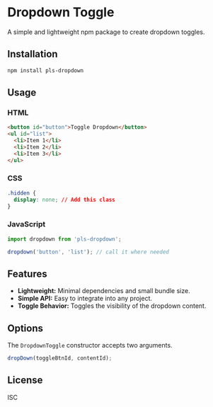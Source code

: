 # Dropdown Toggle

A simple and lightweight npm package to create dropdown toggles.

## Installation

```bash
npm install pls-dropdown
```

## Usage

### HTML

```html
<button id="button">Toggle Dropdown</button>
<ul id="list">
  <li>Item 1</li>
  <li>Item 2</li>
  <li>Item 3</li>
</ul>
```

### CSS

```css
.hidden {
  display: none; // Add this class
}
```

### JavaScript

```javascript
import dropdown from 'pls-dropdown';

dropdown('button', 'list'); // call it where needed
```

## Features

- **Lightweight:** Minimal dependencies and small bundle size.
- **Simple API:** Easy to integrate into any project.
- **Toggle Behavior:** Toggles the visibility of the dropdown content.

## Options

The `DropdownToggle` constructor accepts two arguments.

```javascript
dropDown(toggleBtnId, contentId);
```

## License

ISC
